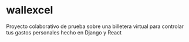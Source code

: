 # wallexcel
Proyecto colaborativo de prueba sobre una billetera virtual para controlar tus gastos personales hecho en Django y React
